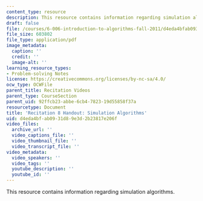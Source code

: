```yaml
---
content_type: resource
description: This resource contains information regarding simulation algorithms.
draft: false
file: /courses/6-006-introduction-to-algorithms-fall-2011/d4eda4bfab0931d89e3d2b23817e206f_MIT6_006F11_rec08_handout.pdf
file_size: 603802
file_type: application/pdf
image_metadata:
  caption: ''
  credit: ''
  image-alt: ''
learning_resource_types:
- Problem-solving Notes
license: https://creativecommons.org/licenses/by-nc-sa/4.0/
ocw_type: OCWFile
parent_title: Recitation Videos
parent_type: CourseSection
parent_uid: 92ffcb23-abbe-6cb4-7823-19d55858f37a
resourcetype: Document
title: 'Recitation 8 Handout: Simulation Algorithms'
uid: d4eda4bf-ab09-31d8-9e3d-2b23817e206f
video_files:
  archive_url: ''
  video_captions_file: ''
  video_thumbnail_file: ''
  video_transcript_file: ''
video_metadata:
  video_speakers: ''
  video_tags: ''
  youtube_description: ''
  youtube_id: ''
---
```

This resource contains information regarding simulation algorithms.